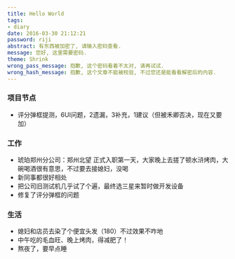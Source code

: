 ```yaml
---
title: Hello World
tags:
- diary
date: 2016-03-30 21:12:21
password: riji
abstract: 有东西被加密了, 请输入密码查看.
message: 您好, 这里需要密码.
theme: Shrink
wrong_pass_message: 抱歉, 这个密码看着不太对, 请再试试.
wrong_hash_message: 抱歉, 这个文章不能被校验, 不过您还是能看看解密后的内容.
---
```


### 项目节点
* 评分弹框提测，6UI问题，2遗漏，3补充，1建议（但被禾卿否决，现在又要加）

### 工作
* 琥珀郑州分公司：郑州北望 正式入职第一天，大家晚上去搓了顿水浒烤肉，大碗喝酒很有意思，不过要去接媳妇，没喝
* 新同事都很好相处
* 把公司旧测试机几乎试了个遍，最终选三星来暂时做开发设备
* 修复了评分弹框的问题
  

### 生活
* 媳妇和店员去染了个便宜头发（180）不过效果不咋地
* 中午吃的毛血旺、晚上烤肉，得减肥了！
* 熬夜了，要早点睡